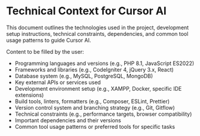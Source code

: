 # Technical Context for Cursor AI

This document outlines the technologies used in the project, development setup instructions, technical constraints, dependencies, and common tool usage patterns to guide Cursor AI.

Content to be filled by the user:
- Programming languages and versions (e.g., PHP 8.1, JavaScript ES2022)
- Frameworks and libraries (e.g., CodeIgniter 4, jQuery 3.x, React)
- Database system (e.g., MySQL, PostgreSQL, MongoDB)
- Key external APIs or services used
- Development environment setup (e.g., XAMPP, Docker, specific IDE extensions)
- Build tools, linters, formatters (e.g., Composer, ESLint, Prettier)
- Version control system and branching strategy (e.g., Git, Gitflow)
- Technical constraints (e.g., performance targets, browser compatibility)
- Important dependencies and their versions
- Common tool usage patterns or preferred tools for specific tasks 